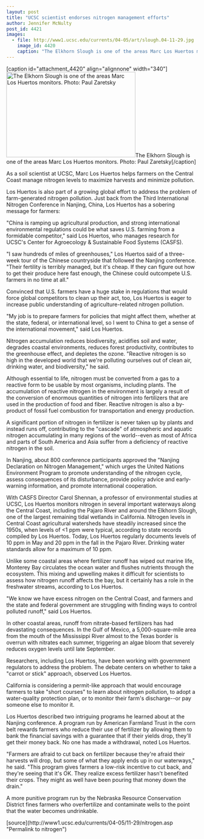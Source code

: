 ```yaml
---
layout: post
title: "UCSC scientist endorses nitrogen management efforts"
author: Jennifer McNulty
post_id: 4421
images:
  - file: http://www1.ucsc.edu/currents/04-05/art/slough.04-11-29.jpg
    image_id: 4420
    caption: "The Elkhorn Slough is one of the areas Marc Los Huertos monitors. Photo: Paul Zaretsky"
---
```


[caption id="attachment_4420" align="alignnone" width="340"]<a href="http://localhost/mysite/wp-content/uploads/2004/11/slough.04-11-29.jpg"><img class="size-full wp-image-4420" src="http://localhost/mysite/wp-content/uploads/2004/11/slough.04-11-29.jpg" alt="The Elkhorn Slough is one of the areas Marc Los Huertos monitors. Photo: Paul Zaretsky" width="340" height="225" /></a>The Elkhorn Slough is one of the areas Marc Los Huertos monitors. Photo: Paul Zaretsky[/caption]
<a name="content" id="content"></a>
<p>
  As a soil scientist at UCSC, Marc Los Huertos helps farmers on the Central Coast manage nitrogen levels to maximize harvests and minimize pollution.
</p>
<p>
  Los Huertos is also part of a growing global effort to address the problem of farm-generated nitrogen pollution. Just back from the Third International Nitrogen Conference in Nanjing, China, Los Huertos has a sobering message for farmers:
</p>
<p>
  "China is ramping up agricultural production, and strong international environmental regulations could be what saves U.S. farming from a formidable competitor," said Los Huertos, who manages research for UCSC's Center for Agroecology &amp; Sustainable Food Systems (CASFS).
</p>
<p>
  "I saw hundreds of miles of greenhouses," Los Huertos said of a three-week tour of the Chinese countryside that followed the Nanjing conference. "Their fertility is terribly managed, but it's cheap. If they can figure out how to get their produce here fast enough, the Chinese could outcompete U.S. farmers in no time at all."
</p>
<p>
  Convinced that U.S. farmers have a huge stake in regulations that would force global competitors to clean up their act, too, Los Huertos is eager to increase public understanding of agriculture-related nitrogen pollution.
</p>
<p>
  "My job is to prepare farmers for policies that might affect them, whether at the state, federal, or international level, so I went to China to get a sense of the international movement," said Los Huertos.
</p>
<p>
  Nitrogen accumulation reduces biodiversity, acidifies soil and water, degrades coastal environments, reduces forest productivity, contributes to the greenhouse effect, and depletes the ozone. "Reactive nitrogen is so high in the developed world that we're polluting ourselves out of clean air, drinking water, and biodiversity," he said.
</p>
<p>
  Although essential to life, nitrogen must be converted from a gas to a reactive form to be usable by most organisms, including plants. The accumulation of reactive nitrogen in the environment is largely a result of the conversion of enormous quantities of nitrogen into fertilizers that are used in the production of food and fiber. Reactive nitrogen is also a by-product of fossil fuel combustion for transportation and energy production.
</p>
<p>
  A significant portion of nitrogen in fertilizer is never taken up by plants and instead runs off, contributing to the "cascade" of atmospheric and aquatic nitrogen accumulating in many regions of the world--even as most of Africa and parts of South America and Asia suffer from a deficiency of reactive nitrogen in the soil.
</p>
<p>
  In Nanjing, about 800 conference participants approved the "Nanjing Declaration on Nitrogen Management," which urges the United Nations Environment Program to promote understanding of the nitrogen cycle, assess consequences of its disturbance, provide policy advice and early-warning information, and promote international cooperation.
</p>
<p>
  With CASFS Director Carol Shennan, a professor of environmental studies at UCSC, Los Huertos monitors nitrogen in several important waterways along the Central Coast, including the Pajaro River and around the Elkhorn Slough, one of the largest remaining tidal wetlands in California. Nitrogen levels in Central Coast agricultural watersheds have steadily increased since the 1950s, when levels of &lt;1 ppm were typical, according to state records compiled by Los Huertos. Today, Los Huertos regularly documents levels of 10 ppm in May and 20 ppm in the fall in the Pajaro River. Drinking water standards allow for a maximum of 10 ppm.
</p>
<p>
  Unlike some coastal areas where fertilizer runoff has wiped out marine life, Monterey Bay circulates the ocean water and flushes nutrients through the ecosystem. This mixing and upwelling makes it difficult for scientists to assess how nitrogen runoff affects the bay, but it certainly has a role in the freshwater streams, according to Los Huertos.
</p>
<p>
  "We know we have excess nitrogen on the Central Coast, and farmers and the state and federal government are struggling with finding ways to control polluted runoff," said Los Huertos.
</p>
<p>
  In other coastal areas, runoff from nitrate-based fertilizers has had devastating consequences. In the Gulf of Mexico, a 5,000-square-mile area from the mouth of the Mississippi River almost to the Texas border is overrun with nitrates each summer, triggering an algae bloom that severely reduces oxygen levels until late September.
</p>
<p>
  Researchers, including Los Huertos, have been working with government regulators to address the problem. The debate centers on whether to take a "carrot or stick" approach, observed Los Huertos.
</p>
<p>
  California is considering a permit-like approach that would encourage farmers to take "short courses" to learn about nitrogen pollution, to adopt a water-quality protection plan, or to monitor their farm's discharge--or pay someone else to monitor it.
</p>
<p>
  Los Huertos described two intriguing programs he learned about at the Nanjing conference. A program run by American Farmland Trust in the corn belt rewards farmers who reduce their use of fertilizer by allowing them to bank the financial savings with a guarantee that if their yields drop, they'll get their money back. No one has made a withdrawal, noted Los Huertos.
</p>
<p>
  "Farmers are afraid to cut back on fertilizer because they're afraid their harvests will drop, but some of what they apply ends up in our waterways," he said. "This program gives farmers a low-risk incentive to cut back, and they're seeing that it's OK. They realize excess fertilizer hasn't benefited their crops. They might as well have been pouring that money down the drain."
</p>
<p>
  A more punitive program run by the Nebraska Resource Conservation District fines farmers who overfertilize and contaminate wells to the point that the water becomes undrinkable.
</p>
[source](http://www1.ucsc.edu/currents/04-05/11-29/nitrogen.asp "Permalink to nitrogen")
